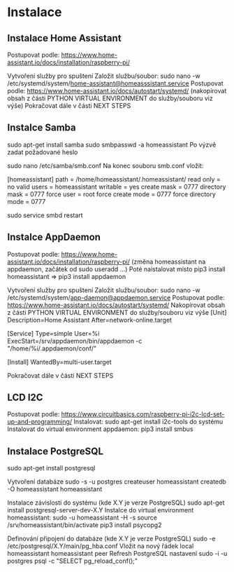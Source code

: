 # Instalace

## Instalace Home Assistant
Postupovat podle: https://www.home-assistant.io/docs/installation/raspberry-pi/

Vytvoření služby pro spuštení
Založit službu/soubor: sudo nano -w /etc/systemd/system/home-assistant@homeasssistant.service
Postupovat podle: https://www.home-assistant.io/docs/autostart/systemd/ (nakopírovat obsah z části PYTHON VIRTUAL ENVIRONMENT do služby/souboru viz výše)
Pokračovat dále v části NEXT STEPS

## Instalce Samba
sudo apt-get install samba
sudo smbpasswd -a homeassistant
Po výzvě zadat požadované heslo

sudo nano /etc/samba/smb.conf
Na konec souboru smb.conf vložit:

[homeassistant]
path = /home/homeassistant/.homeassistant/
read only = no
valid users = homeassistant
writable = yes
create mask = 0777
directory mask = 0777
force user = root
force create mode = 0777
force directory mode = 0777

sudo service smbd restart

## Instalce AppDaemon
Postupovat podle: https://www.home-assistant.io/docs/installation/raspberry-pi/ (změna homeassistant na appdaemon, začátek od sudo useradd …)
Poté naistalovat místo pip3 install homeassistant => pip3 install appdaemon

Vytvoření služby pro spuštení
Založit službu/soubor: sudo nano -w /etc/systemd/system/app-daemon@appdaemon.service
Postupovat podle: https://www.home-assistant.io/docs/autostart/systemd/ 
Nakopírovat obsah z části PYTHON VIRTUAL ENVIRONMENT do služby/souboru viz výše
[Unit]
Description=Home Assistant
After=network-online.target

[Service]
Type=simple
User=%i
ExecStart=/srv/appdaemon/bin/appdaemon -c "/home/%i/.appdaemon/conf/"

[Install]
WantedBy=multi-user.target

Pokračovat dále v části NEXT STEPS

## LCD I2C
Postupovat podle: https://www.circuitbasics.com/raspberry-pi-i2c-lcd-set-up-and-programming/
Instalovat:  sudo apt-get install i2c-tools do systému
Instalovat do virtual environment appdaemon: pip3 install smbus


## Instalace PostgreSQL
sudo apt-get install postgresql

Vytvoření databáze
sudo -s -u postgres
createuser homeassistant
createdb -O homeassistant homeassistant

Instalace závislostí do systému (kde X.Y je verze PostgreSQL)
sudo apt-get install postgresql-server-dev-X.Y
Instalce do virtual environment homeassistant:
sudo -u homeassistant -H -s
source /srv/homeassistant/bin/activate
pip3 install psycopg2

Definování připojení do databáze (kde X.Y je verze PostgreSQL)
sudo -e /etc/postgresql/X.Y/main/pg_hba.conf
Vložit na nový řádek
local homeassistant homeassistant peer
Refresh PostgreSQL nastavení
sudo -i -u postgres psql -c "SELECT pg_reload_conf();"
